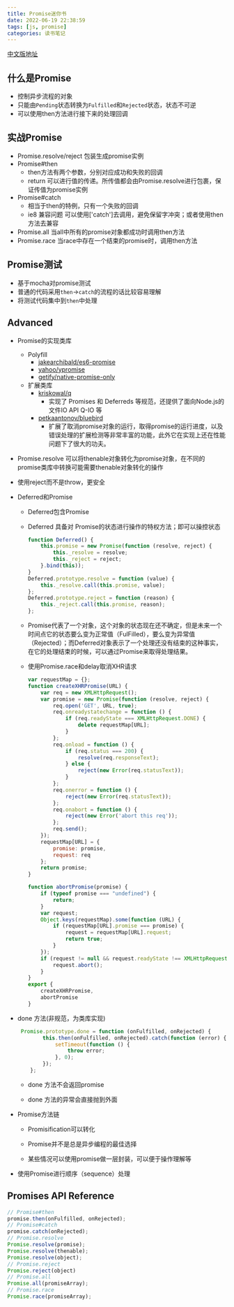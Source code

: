 ```yaml
---
title: Promise迷你书
date: 2022-06-19 22:38:59
tags: [js, promise]
categories: 读书笔记
---
```


[中文版地址](http://liubin.org/promises-book/)

## 什么是Promise

- 控制异步流程的对象
- 只能由`Pending`状态转换为`Fulfilled`和`Rejected`状态，状态不可逆
- 可以使用then方法进行接下来的处理回调

## 实战Promise

- Promise.resolve/reject  包装生成promise实例
- Promise#then 
  - then方法有两个参数，分别对应成功和失败的回调
  - return 可以进行值的传递。所传值都会由Promise.resolve进行包裹，保证传值为promise实例
- Promise#catch 
  - 相当于then的特例，只有一个失败的回调
  - ie8 兼容问题 可以使用['catch']去调用，避免保留字冲突；或者使用then方法去兼容
- Promise.all 当all中所有的promise对象都成功时调用then方法
- Promise.race 当race中存在一个结束的promise时，调用then方法

## Promise测试

- 基于mocha对promise测试
- 普通的代码采用`then`→`catch`的流程的话比较容易理解
- 将测试代码集中到`then`中处理

## Advanced

- Promise的实现类库
  
  - Polyfill
    - [jakearchibald/es6-promise](https://github.com/stefanpenner/es6-promise)
    - [yahoo/ypromise](https://github.com/YahooArchive/ypromise)
    - [getify/native-promise-only](https://github.com/getify/native-promise-only/)
  - 扩展类库
    - [kriskowal/q](https://github.com/kriskowal/q)
      - 实现了 Promises 和 Deferreds 等规范，还提供了面向Node.js的文件IO API Q-IO 等
    - [petkaantonov/bluebird](https://github.com/petkaantonov/bluebird)
      - 扩展了取消promise对象的运行，取得promise的运行进度，以及错误处理的扩展检测等非常丰富的功能，此外它在实现上还在性能问题下了很大的功夫。

- Promise.resolve 可以将thenable对象转化为promise对象，在不同的promise类库中转换可能需要thenable对象转化的操作

- 使用reject而不是throw，更安全

- Deferred和Promise
  
  - Deferred包含Promise
  
  - Deferred 具备对 Promise的状态进行操作的特权方法；即可以操控状态
    
    ```js
    function Deferred() {
        this.promise = new Promise(function (resolve, reject) {
            this._resolve = resolve;
            this._reject = reject;
        }.bind(this));
    }
    Deferred.prototype.resolve = function (value) {
        this._resolve.call(this.promise, value);
    };
    Deferred.prototype.reject = function (reason) {
        this._reject.call(this.promise, reason);
    };
    ```
  
  - Promise代表了一个对象，这个对象的状态现在还不确定，但是未来一个时间点它的状态要么变为正常值（FulFilled），要么变为异常值（Rejected）；而Deferred对象表示了一个处理还没有结束的这种事实，在它的处理结束的时候，可以通过Promise来取得处理结果。
  
  - 使用Promise.race和delay取消XHR请求
    
    ```js
    var requestMap = {};
    function createXHRPromise(URL) {
        var req = new XMLHttpRequest();
        var promise = new Promise(function (resolve, reject) {
            req.open('GET', URL, true);
            req.onreadystatechange = function () {
                if (req.readyState === XMLHttpRequest.DONE) {
                    delete requestMap[URL];
                }
            };
            req.onload = function () {
                if (req.status === 200) {
                    resolve(req.responseText);
                } else {
                    reject(new Error(req.statusText));
                }
            };
            req.onerror = function () {
                reject(new Error(req.statusText));
            };
            req.onabort = function () {
                reject(new Error('abort this req'));
            };
            req.send();
        });
        requestMap[URL] = {
            promise: promise,
            request: req
        };
        return promise;
    }
    
    function abortPromise(promise) {
        if (typeof promise === "undefined") {
            return;
        }
        var request;
        Object.keys(requestMap).some(function (URL) {
            if (requestMap[URL].promise === promise) {
                request = requestMap[URL].request;
                return true;
            }
        });
        if (request != null && request.readyState !== XMLHttpRequest.UNSENT) {
            request.abort();
        }
    }
    export { 
        createXHRPromise,
        abortPromise
    }
    ```

- done 方法(非规范，为类库实现)
  
  ```js
   Promise.prototype.done = function (onFulfilled, onRejected) {
          this.then(onFulfilled, onRejected).catch(function (error) {
              setTimeout(function () {
                  throw error;
              }, 0);
          });
      };
  ```
  
  - done 方法不会返回promise
  
  - done 方法的异常会直接抛到外面

- Promise方法链
  
  - Promisification可以转化
  
  - Promise并不是总是异步编程的最佳选择
  
  - 某些情况可以使用promise做一层封装，可以便于操作理解等

- 使用Promise进行顺序（sequence）处理

## Promises API Reference

```js
// Promise#then
promise.then(onFulfilled, onRejected);
// Promise#catch
promise.catch(onRejected);
// Promise.resolve
Promise.resolve(promise);
Promise.resolve(thenable);
Promise.resolve(object);
// Promise.reject
Promise.reject(object)
// Promise.all
Promise.all(promiseArray);
// Promise.race
Promise.race(promiseArray);
```
